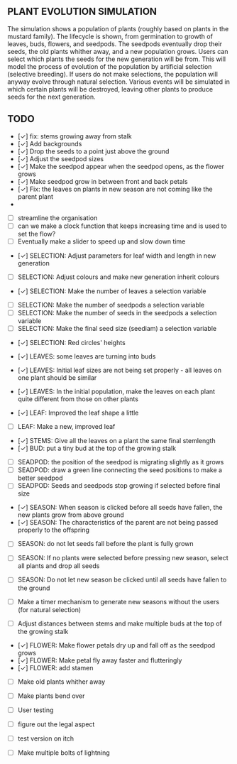 ## PLANT EVOLUTION SIMULATION
The simulation shows a population of plants (roughly based on plants in the mustard family).
The lifecycle is shown, from germination to growth of leaves, buds, flowers, and seedpods.
The seedpods eventually drop their seeds, the old plants whither away, and a new population grows.
Users can select which plants the seeds for the new generation will be from.
This will model the process of evolution of the population by artificial selection (selective breeding).
If users do not make selections, the population will anyway evolve through natural selection.
Various events will be simulated in which certain plants will be destroyed, 
leaving other plants to produce seeds for the next generation.
## TODO
  - [✓] fix: stems growing away from stalk
  - [✓] Add backgrounds
  - [✓] Drop the seeds to a point just above the ground
  - [✓] Adjust the seedpod sizes
  - [✓] Make the seedpod appear when the seedpod opens, as the flower grows
  - [✓] Make seedpod grow in between front and back petals
  - [✓] Fix: the leaves on plants in new season are not coming like the parent plant
  - 
  - [ ] streamline the organisation 
  - [ ] can we make a clock function that keeps increasing time and is used to set the flow?
  - [ ] Eventually make a slider to speed up and slow down time

  - [✓] SELECTION: Adjust parameters for leaf width and length in new generation
  - [ ] SELECTION: Adjust colours and make new generation inherit colours 
  - [✓] SELECTION: Make the number of leaves a selection variable
  - [ ] SELECTION: Make the number of seedpods a selection variable
  - [ ] SELECTION: Make the number of seeds in the seedpods a selection variable
  - [ ] SELECTION: Make the final seed size (seediam) a selection variable
  - [✓] SELECTION: Red circles' heights 

  - [✓] LEAVES: some leaves are turning into buds
  - [✓] LEAVES: Initial leaf sizes are not being set properly - all leaves on one plant should be similar
  - [✓] LEAVES: In the initial population, make the leaves on each plant quite different from those on other plants
  - [✓] LEAF: Improved the leaf shape a little
  - [ ] LEAF: Make a new, improved leaf
  
  - [✓] STEMS: Give all the leaves on a plant the same final stemlength 
  - [✓] BUD: put a tiny bud at the top of the growing stalk

  - [ ] SEADPOD: the position of the seedpod is migrating slightly as it grows
  - [ ] SEADPOD: draw a green line connecting the seed positions to make a better seedpod
  - [ ] SEADPOD: Seeds and seedpods stop growing if selected before final size

  - [✓] SEASON: When season is clicked before all seeds have fallen, the new plants grow from above ground
  - [✓] SEASON: The characteristics of the parent are not being passed properly to the offspring
  - [ ] SEASON: do not let seeds fall before the plant is fully grown
  - [ ] SEASON: If no plants were selected before pressing new season, select all plants and drop all seeds
  - [ ] SEASON: Do not let new season be clicked until all seeds have fallen to the ground
  - [ ] Make a timer mechanism to generate new seasons without the users (for natural selection)
  
  - [ ] Adjust distances between stems and make multiple buds at the top of the growing stalk
  - [✓] FLOWER: Make flower petals dry up and fall off as the seedpod grows
  - [✓] FLOWER: Make petal fly away faster and flutteringly
  - [✓] FLOWER: add stamen
  - [ ] Make old plants whither away
  - [ ] Make plants bend over

  - [ ] User testing
  - [ ] figure out the legal aspect
  - [ ] test version on itch  
  - [ ] Make multiple bolts of lightning
